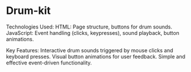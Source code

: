 # Drum-kit

Technologies Used:
HTML: Page structure, buttons for drum sounds.
JavaScript: Event handling (clicks, keypresses), sound playback, button animations.

Key Features:
Interactive drum sounds triggered by mouse clicks and keyboard presses.
Visual button animations for user feedback.
Simple and effective event-driven functionality.
